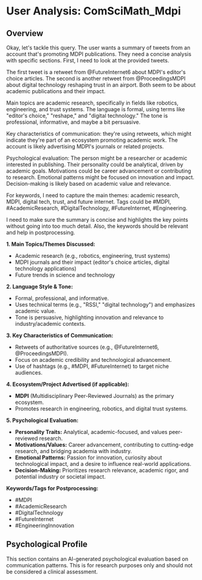 # User Analysis: ComSciMath_Mdpi

## Overview

<think>
Okay, let's tackle this query. The user wants a summary of tweets from an account that's promoting MDPI publications. They need a concise analysis with specific sections. First, I need to look at the provided tweets.

The first tweet is a retweet from @FutureInternet6 about MDPI's editor's choice articles. The second is another retweet from @ProceedingsMDPI about digital technology reshaping trust in an airport. Both seem to be about academic publications and their impact.

Main topics are academic research, specifically in fields like robotics, engineering, and trust systems. The language is formal, using terms like "editor's choice," "reshape," and "digital technology." The tone is professional, informative, and maybe a bit persuasive.

Key characteristics of communication: they're using retweets, which might indicate they're part of an ecosystem promoting academic work. The account is likely advertising MDPI's journals or related projects.

Psychological evaluation: The person might be a researcher or academic interested in publishing. Their personality could be analytical, driven by academic goals. Motivations could be career advancement or contributing to research. Emotional patterns might be focused on innovation and impact. Decision-making is likely based on academic value and relevance.

For keywords, I need to capture the main themes: academic research, MDPI, digital tech, trust, and future internet. Tags could be #MDPI, #AcademicResearch, #DigitalTechnology, #FutureInternet, #Engineering.

I need to make sure the summary is concise and highlights the key points without going into too much detail. Also, the keywords should be relevant and help in postprocessing.
</think>

**1. Main Topics/Themes Discussed:**  
- Academic research (e.g., robotics, engineering, trust systems)  
- MDPI journals and their impact (editor's choice articles, digital technology applications)  
- Future trends in science and technology  

**2. Language Style & Tone:**  
- Formal, professional, and informative.  
- Uses technical terms (e.g., "RSSI," "digital technology") and emphasizes academic value.  
- Tone is persuasive, highlighting innovation and relevance to industry/academic contexts.  

**3. Key Characteristics of Communication:**  
- Retweets of authoritative sources (e.g., @FutureInternet6, @ProceedingsMDPI).  
- Focus on academic credibility and technological advancement.  
- Use of hashtags (e.g., #MDPI, #FutureInternet) to target niche audiences.  

**4. Ecosystem/Project Advertised (if applicable):**  
- **MDPI** (Multidisciplinary Peer-Reviewed Journals) as the primary ecosystem.  
- Promotes research in engineering, robotics, and digital trust systems.  

**5. Psychological Evaluation:**  
- **Personality Traits:** Analytical, academic-focused, and values peer-reviewed research.  
- **Motivations/Values:** Career advancement, contributing to cutting-edge research, and bridging academia with industry.  
- **Emotional Patterns:** Passion for innovation, curiosity about technological impact, and a desire to influence real-world applications.  
- **Decision-Making:** Prioritizes research relevance, academic rigor, and potential industry or societal impact.  

**Keywords/Tags for Postprocessing:**  
- #MDPI  
- #AcademicResearch  
- #DigitalTechnology  
- #FutureInternet  
- #EngineeringInnovation

## Psychological Profile

This section contains an AI-generated psychological evaluation based on communication patterns. This is for research purposes only and should not be considered a clinical assessment.